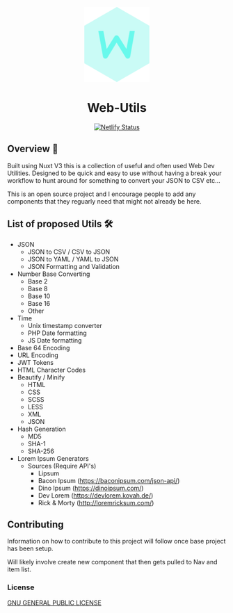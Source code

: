 <p align="center">
  <img src="/public/images/logo.png"
         alt="Web Utils">
</p>
<h1 align="center">Web-Utils</h1>
<p align="center">
  <a href="https://app.netlify.com/sites/web-utils/deploys">
    <img src="https://api.netlify.com/api/v1/badges/7015e548-c9e1-46e5-bdc9-2691f306fc9a/deploy-status"
         alt="Netlify Status">
  </a>
</p>

## Overview :book:

Built using Nuxt V3 this is a collection of useful and often used Web Dev Utilities. Designed to be quick and easy to use without having a break your workflow to hunt around for something to convert your JSON to CSV etc...

This is an open source project and I encourage people to add any components that they reguarly need that might not already be here.

## List of proposed Utils :hammer_and_wrench:	

- JSON
  - JSON to CSV / CSV to JSON
  - JSON to YAML / YAML to JSON
  -  JSON Formatting and Validation
- Number Base Converting
  - Base 2
  - Base 8
  - Base 10
  - Base 16
  - Other
- Time
  - Unix timestamp converter
  - PHP Date formatting
  - JS Date formatting
- Base 64 Encoding
- URL Encoding
- JWT Tokens
- HTML Character Codes
- Beautify / Minify
  - HTML
  - CSS
  - SCSS
  - LESS
  - XML
  - JSON
- Hash Generation
  - MD5
  - SHA-1
  - SHA-256
- Lorem Ipsum Generators
  - Sources (Require API's)
    - Lipsum
    - Bacon Ipsum (https://baconipsum.com/json-api/)
    - Dino Ipsum (https://dinoipsum.com/)
    - Dev Lorem (https://devlorem.kovah.de/)
    - Rick & Morty (http://loremricksum.com/)

## Contributing

Information on how to contribute to this project will follow once base project has been setup. 

Will likely involve create new component that then gets pulled to Nav and item list.


### License

[GNU GENERAL PUBLIC LICENSE](https://github.com/samroberts707/Web-Utils/blob/master/LICENSE)